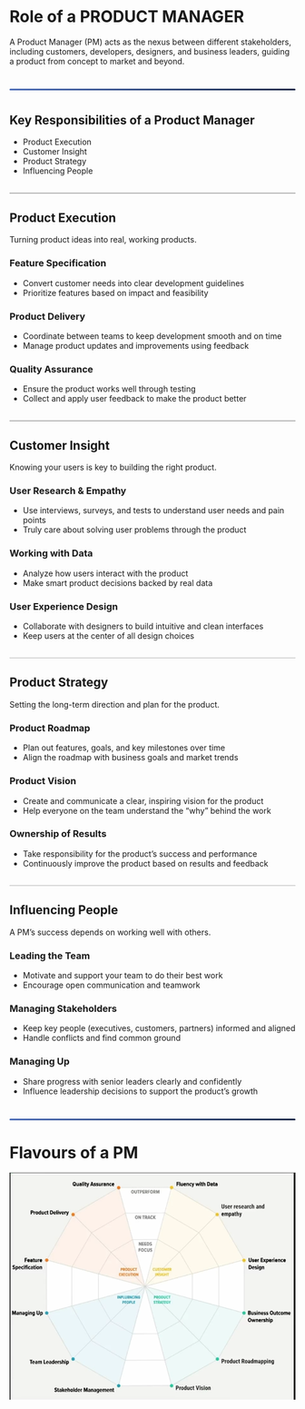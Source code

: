 <style>
  /* Major section break — bold and visible on white */
  hr.section-break {
    border: none;
    height: 3px;
    background: linear-gradient(to right, #4b6cb7, #182848); /* elegant blue gradient */
    margin: 40px 0;
    border-radius: 2px;
  }

  /* Regular topic divider — subtle but clear */
  hr.topic-divider {
    border: none;
    height: 1.5px;
    background-color: #888; /* medium gray */
    margin: 30px 0;
    opacity: 0.6;
  }

  /* Soft line — for intra-section breaks */
  hr.soft-line {
    border: none;
    height: 1px;
    background-color: #ccc; /* light gray */
    margin: 20px 0;
    opacity: 0.5;
  }
</style>


# Role of a PRODUCT MANAGER

A Product Manager (PM) acts as the nexus between different stakeholders, including customers, developers, designers, and business leaders, guiding a product from concept to market and beyond.

<hr class="section-break" />

## Key Responsibilities of a Product Manager

- Product Execution  
- Customer Insight  
- Product Strategy  
- Influencing People

<hr class="topic-divider" />

## Product Execution  
Turning product ideas into real, working products.

### Feature Specification
- Convert customer needs into clear development guidelines  
- Prioritize features based on impact and feasibility  

### Product Delivery
- Coordinate between teams to keep development smooth and on time  
- Manage product updates and improvements using feedback  

### Quality Assurance
- Ensure the product works well through testing  
- Collect and apply user feedback to make the product better  

<hr class="topic-divider" />

## Customer Insight  
Knowing your users is key to building the right product.

### User Research & Empathy
- Use interviews, surveys, and tests to understand user needs and pain points  
- Truly care about solving user problems through the product  

### Working with Data
- Analyze how users interact with the product  
- Make smart product decisions backed by real data  

### User Experience Design
- Collaborate with designers to build intuitive and clean interfaces  
- Keep users at the center of all design choices  

<hr class="topic-divider" />

## Product Strategy  
Setting the long-term direction and plan for the product.

### Product Roadmap
- Plan out features, goals, and key milestones over time  
- Align the roadmap with business goals and market trends  

### Product Vision
- Create and communicate a clear, inspiring vision for the product  
- Help everyone on the team understand the “why” behind the work  

### Ownership of Results
- Take responsibility for the product’s success and performance  
- Continuously improve the product based on results and feedback  

<hr class="topic-divider" />

## Influencing People  
A PM’s success depends on working well with others.

### Leading the Team
- Motivate and support your team to do their best work  
- Encourage open communication and teamwork  

### Managing Stakeholders
- Keep key people (executives, customers, partners) informed and aligned  
- Handle conflicts and find common ground  

### Managing Up
- Share progress with senior leaders clearly and confidently  
- Influence leadership decisions to support the product’s growth  

<hr class="section-break" />

# Flavours of a PM

![Flavours of a PM](Flavours-of-a-pm.png)
